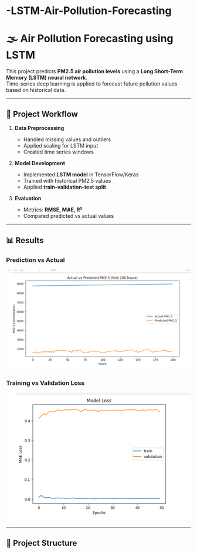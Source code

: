 # -LSTM-Air-Pollution-Forecasting
# 🌫️ Air Pollution Forecasting using LSTM

This project predicts **PM2.5 air pollution levels** using a **Long Short-Term Memory (LSTM) neural network**.  
Time-series deep learning is applied to forecast future pollution values based on historical data.

---

## 🚀 Project Workflow
1. **Data Preprocessing**  
   - Handled missing values and outliers  
   - Applied scaling for LSTM input  
   - Created time series windows  

2. **Model Development**  
   - Implemented **LSTM model** in TensorFlow/Keras  
   - Trained with historical PM2.5 values  
   - Applied **train-validation-test split**  

3. **Evaluation**  
   - Metrics: **RMSE, MAE, R²**  
   - Compared predicted vs actual values  

---

## 📊 Results

### Prediction vs Actual
![Prediction vs Actual](results/prediction_vs_actual.png)

### Training vs Validation Loss
![Loss Curve](results/loss_curve.png)

---

## 📂 Project Structure
